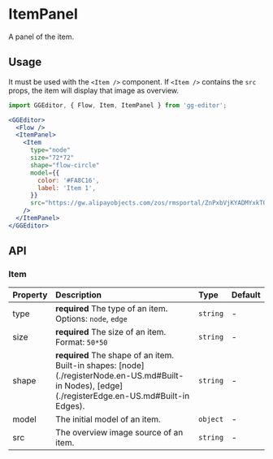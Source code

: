 # ItemPanel

A panel of the item.

## Usage

It must be used with the `<Item />` component. If `<Item />` contains the `src` props, the item will display that image as overview.

```jsx
import GGEditor, { Flow, Item, ItemPanel } from 'gg-editor';

<GGEditor>
  <Flow />
  <ItemPanel>
    <Item
      type="node"
      size="72*72"
      shape="flow-circle"
      model={{
        color: '#FA8C16',
        label: 'Item 1',
      }}
      src="https://gw.alipayobjects.com/zos/rmsportal/ZnPxbVjKYADMYxkTQXRi.svg"
    />
  </ItemPanel>
</GGEditor>
```

## API

### Item

| Property | Description | Type | Default |
| :--- | :--- | :--- | :--- |
| type | **required** The type of an item. Options: `node`, `edge` | `string` | - |
| size | **required** The size of an item. Format: `50*50` | `string` | - |
| shape | **required** The shape of an item. Built-in shapes: [node](./registerNode.en-US.md#Built-in Nodes), [edge](./registerEdge.en-US.md#Built-in Edges). | `string` | - |
| model | The initial model of an item. | `object` | - |
| src | The overview image source of an item. | `string` | - |
